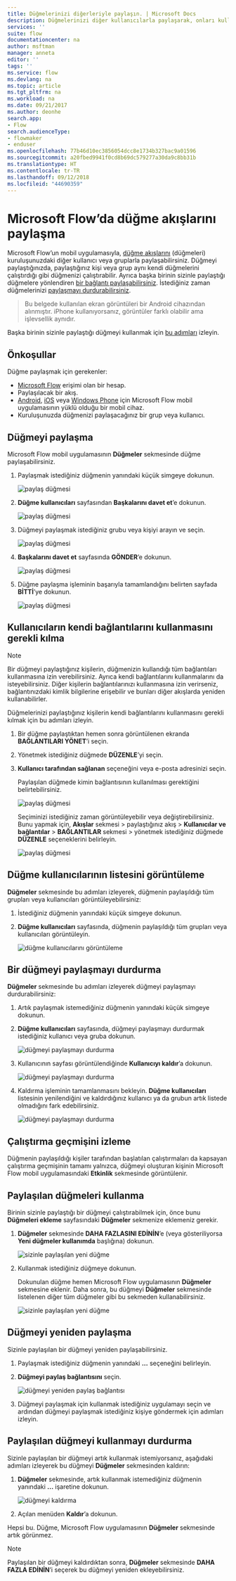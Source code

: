 ```yaml
---
title: Düğmelerinizi diğerleriyle paylaşın. | Microsoft Docs
description: Düğmelerinizi diğer kullanıcılarla paylaşarak, onları kullanmalarını ve zaman kazanmalarını sağlayın.
services: ''
suite: flow
documentationcenter: na
author: msftman
manager: anneta
editor: ''
tags: ''
ms.service: flow
ms.devlang: na
ms.topic: article
ms.tgt_pltfrm: na
ms.workload: na
ms.date: 09/21/2017
ms.author: deonhe
search.app:
- Flow
search.audienceType:
- flowmaker
- enduser
ms.openlocfilehash: 77b46d10ec3856054dcc8e1734b327bac9a01596
ms.sourcegitcommit: a20fbed9941f0cd8b69dc579277a30da9c8bb31b
ms.translationtype: HT
ms.contentlocale: tr-TR
ms.lasthandoff: 09/12/2018
ms.locfileid: "44690359"
---
```

# <a name="share-button-flows-in-microsoft-flow"></a>Microsoft Flow’da düğme akışlarını paylaşma
Microsoft Flow’un mobil uygulamasıyla, [düğme akışlarını](introduction-to-button-flows.md) (düğmeleri) kuruluşunuzdaki diğer kullanıcı veya gruplarla paylaşabilirsiniz. Düğmeyi paylaştığınızda, paylaştığınız kişi veya grup aynı kendi düğmelerini çalıştırdığı gibi düğmenizi çalıştırabilir. Ayrıca başka birinin sizinle paylaştığı düğmelere yönlendiren [bir bağlantı paylaşabilirsiniz](share-buttons.md#re-share-a-button). İstediğiniz zaman düğmelerinizi [paylaşmayı durdurabilirsiniz](share-buttons.md#stop-sharing-a-button).

> Bu belgede kullanılan ekran görüntüleri bir Android cihazından alınmıştır. iPhone kullanıyorsanız, görüntüler farklı olabilir ama işlevsellik aynıdır.
> 
> 

Başka birinin sizinle paylaştığı düğmeyi kullanmak için [bu adımları](share-buttons.md#use-shared-buttons) izleyin.

## <a name="prerequisites"></a>Önkoşullar
Düğme paylaşmak için gerekenler:

* [Microsoft Flow](https://flow.microsoft.com) erişimi olan bir hesap.
* Paylaşılacak bir akış.
* [Android](https://aka.ms/flowmobiledocsandroid), [iOS](https://aka.ms/flowmobiledocsios) veya [Windows Phone](https://aka.ms/flowmobilewindows) için Microsoft Flow mobil uygulamasının yüklü olduğu bir mobil cihaz.
* Kuruluşunuzda düğmenizi paylaşacağınız bir grup veya kullanıcı.

## <a name="share-a-button"></a>Düğmeyi paylaşma
Microsoft Flow mobil uygulamasının **Düğmeler** sekmesinde düğme paylaşabilirsiniz.

1. Paylaşmak istediğiniz düğmenin yanındaki küçük simgeye dokunun.
   
    ![paylaş düğmesi](./media/share-buttons/share-button-flows-buttons-tab.png)
2. **Düğme kullanıcıları** sayfasından **Başkalarını davet et**’e dokunun.
   
    ![paylaş düğmesi](./media/share-buttons/share-button-flows-button-users.png)
3. Düğmeyi paylaşmak istediğiniz grubu veya kişiyi arayın ve seçin.
   
    ![paylaş düğmesi](./media/share-buttons/share-button-flows-invite-others-select.png)
4. **Başkalarını davet et** sayfasında **GÖNDER**’e dokunun.
   
    ![paylaş düğmesi](./media/share-buttons/share-button-flows-invite-others-send.png)
5. Düğme paylaşma işleminin başarıyla tamamlandığını belirten sayfada **BİTTİ**’ye dokunun.
   
    ![paylaş düğmesi](./media/share-buttons/share-button-flows-invite-others-done.png)

## <a name="require-users-to-use-their-own-connections"></a>Kullanıcıların kendi bağlantılarını kullanmasını gerekli kılma
> [!NOTE]
> Bir düğmeyi paylaştığınız kişilerin, düğmenizin kullandığı tüm bağlantıları kullanmasına izin verebilirsiniz. Ayrıca kendi bağlantılarını kullanmalarını da isteyebilirsiniz. Diğer kişilerin bağlantılarınızı kullanmasına izin verirseniz, bağlantınızdaki kimlik bilgilerine erişebilir ve bunları diğer akışlarda yeniden kullanabilirler.
> 
> 

Düğmelerinizi paylaştığınız kişilerin kendi bağlantılarını kullanmasını gerekli kılmak için bu adımları izleyin.

1. Bir düğme paylaştıktan hemen sonra görüntülenen ekranda **BAĞLANTILARI YÖNET**’i seçin.
2. Yönetmek istediğiniz düğmede **DÜZENLE**’yi seçin.
3. **Kullanıcı tarafından sağlanan** seçeneğini veya e-posta adresinizi seçin.
   
    Paylaşılan düğmede kimin bağlantısının kullanılması gerektiğini belirtebilirsiniz.
   
    ![paylaş düğmesi](./media/share-buttons/share-button-select-connection-provided-by-user.png)
   
    Seçiminizi istediğiniz zaman görüntüleyebilir veya değiştirebilirsiniz. Bunu yapmak için, **Akışlar** sekmesi > paylaştığınız akış > **Kullanıcılar ve bağlantılar** > **BAĞLANTILAR** sekmesi > yönetmek istediğiniz düğmede **DÜZENLE** seçeneklerini belirleyin.
   
    ![paylaş düğmesi](./media/share-buttons/share-button-flows-conn-provided-by-user.png)

## <a name="view-the-list-of-button-users"></a>Düğme kullanıcılarının listesini görüntüleme
**Düğmeler** sekmesinde bu adımları izleyerek, düğmenin paylaşıldığı tüm grupları veya kullanıcıları görüntüleyebilirsiniz:

1. İstediğiniz düğmenin yanındaki küçük simgeye dokunun.
2. **Düğme kullanıcıları** sayfasında, düğmenin paylaşıldığı tüm grupları veya kullanıcıları görüntüleyin.
   
    ![düğme kullanıcılarını görüntüleme](./media/share-buttons/share-button-flows-button-users-list.png)

## <a name="stop-sharing-a-button"></a>Bir düğmeyi paylaşmayı durdurma
**Düğmeler** sekmesinde bu adımları izleyerek düğmeyi paylaşmayı durdurabilirsiniz:

1. Artık paylaşmak istemediğiniz düğmenin yanındaki küçük simgeye dokunun.
2. **Düğme kullanıcıları** sayfasında, düğmeyi paylaşmayı durdurmak istediğiniz kullanıcı veya gruba dokunun.
   
    ![düğmeyi paylaşmayı durdurma](./media/share-buttons/share-button-flows-remove-user-list.png)
3. Kullanıcının sayfası görüntülendiğinde **Kullanıcıyı kaldır**’a dokunun.
   
    ![düğmeyi paylaşmayı durdurma](./media/share-buttons/share-button-flows-remove-user.png)
4. Kaldırma işleminin tamamlanmasını bekleyin. **Düğme kullanıcıları** listesinin yenilendiğini ve kaldırdığınız kullanıcı ya da grubun artık listede olmadığını fark edebilirsiniz.
   
    ![düğmeyi paylaşmayı durdurma](./media/share-buttons/share-button-flows-remove-user-result.png)

## <a name="monitor-the-run-history"></a>Çalıştırma geçmişini izleme
Düğmenin paylaşıldığı kişiler tarafından başlatılan çalıştırmaları da kapsayan çalıştırma geçmişinin tamamı yalnızca, düğmeyi oluşturan kişinin Microsoft Flow mobil uygulamasındaki **Etkinlik** sekmesinde görüntülenir.

## <a name="use-shared-buttons"></a>Paylaşılan düğmeleri kullanma
Birinin sizinle paylaştığı bir düğmeyi çalıştırabilmek için, önce bunu **Düğmeleri ekleme** sayfasındaki **Düğmeler** sekmenize eklemeniz gerekir.

1. **Düğmeler** sekmesinde **DAHA FAZLASINI EDİNİN**’e (veya gösteriliyorsa **Yeni düğmeler kullanımda** başlığına) dokunun.
   
    ![sizinle paylaşılan yeni düğme](./media/share-buttons/share-button-flows-banner.png)
2. Kullanmak istediğiniz düğmeye dokunun.
   
    Dokunulan düğme hemen Microsoft Flow uygulamasının **Düğmeler** sekmesine eklenir. Daha sonra, bu düğmeyi **Düğmeler** sekmesinde listelenen diğer tüm düğmeler gibi bu sekmeden kullanabilirsiniz.
   
    ![sizinle paylaşılan yeni düğme](./media/share-buttons/share-button-flows-buttons-shared-with-me.png)

## <a name="re-share-a-button"></a>Düğmeyi yeniden paylaşma
Sizinle paylaşılan bir düğmeyi yeniden paylaşabilirsiniz.

1. Paylaşmak istediğiniz düğmenin yanındaki **...** seçeneğini belirleyin.
2. **Düğmeyi paylaş bağlantısını** seçin.
   
    ![düğmeyi yeniden paylaş bağlantısı](./media/share-buttons/re-share-button.png)
3. Düğmeyi paylaşmak için kullanmak istediğiniz uygulamayı seçin ve ardından düğmeyi paylaşmak istediğiniz kişiye göndermek için adımları izleyin.

## <a name="stop-using-a-shared-button"></a>Paylaşılan düğmeyi kullanmayı durdurma
Sizinle paylaşılan bir düğmeyi artık kullanmak istemiyorsanız, aşağıdaki adımları izleyerek bu düğmeyi **Düğmeler** sekmesinden kaldırın:

1. **Düğmeler** sekmesinde, artık kullanmak istemediğiniz düğmenin yanındaki **...** işaretine dokunun.
   
    ![düğmeyi kaldırma](./media/share-buttons/share-button-flows-added-shared-button.png)
2. Açılan menüden **Kaldır**’a dokunun.

Hepsi bu. Düğme, Microsoft Flow uygulamasının **Düğmeler** sekmesinde artık görünmez.

> [!NOTE]
> Paylaşılan bir düğmeyi kaldırdıktan sonra, **Düğmeler** sekmesinde **DAHA FAZLA EDİNİN**’i seçerek bu düğmeyi yeniden ekleyebilirsiniz.
> 
> 

